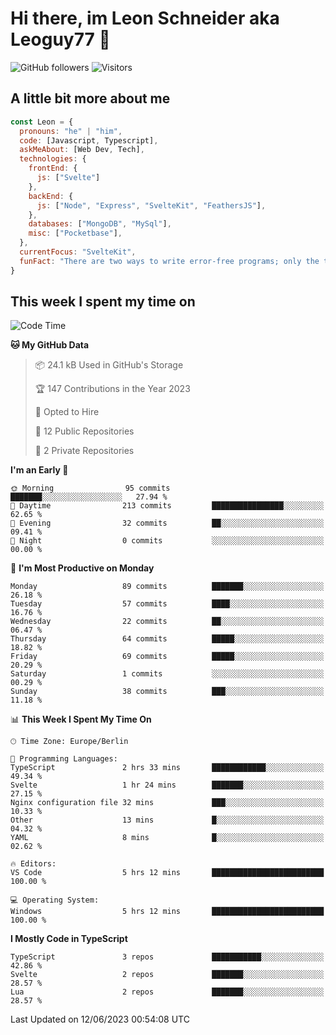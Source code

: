 # Hi there, im Leon Schneider aka Leoguy77 👋

![GitHub followers](https://img.shields.io/github/followers/leoguy77.svg?style=social&label=Followers) ![Visitors](https://visitor-badge.glitch.me/badge?page_id=leoguy77.leoguy77)

## A little bit more about me

```javascript
const Leon = {
  pronouns: "he" | "him",
  code: [Javascript, Typescript],
  askMeAbout: [Web Dev, Tech],
  technologies: {
    frontEnd: {
      js: ["Svelte"]
    },
    backEnd: {
      js: ["Node", "Express", "SvelteKit", "FeathersJS"],
    },
    databases: ["MongoDB", "MySql"],
    misc: ["Pocketbase"],
  },
  currentFocus: "SvelteKit",
  funFact: "There are two ways to write error-free programs; only the third one works"
}
```

## This week I spent my time on

<!--START_SECTION:waka-->
![Code Time](http://img.shields.io/badge/Code%20Time-55%20hrs%2020%20mins-blue)

**🐱 My GitHub Data** 

> 📦 24.1 kB Used in GitHub's Storage 
 > 
> 🏆 147 Contributions in the Year 2023
 > 
> 💼 Opted to Hire
 > 
> 📜 12 Public Repositories 
 > 
> 🔑 2 Private Repositories 
 > 
**I'm an Early 🐤** 

```text
🌞 Morning                95 commits          ███████░░░░░░░░░░░░░░░░░░   27.94 % 
🌆 Daytime                213 commits         ████████████████░░░░░░░░░   62.65 % 
🌃 Evening                32 commits          ██░░░░░░░░░░░░░░░░░░░░░░░   09.41 % 
🌙 Night                  0 commits           ░░░░░░░░░░░░░░░░░░░░░░░░░   00.00 % 
```
📅 **I'm Most Productive on Monday** 

```text
Monday                   89 commits          ███████░░░░░░░░░░░░░░░░░░   26.18 % 
Tuesday                  57 commits          ████░░░░░░░░░░░░░░░░░░░░░   16.76 % 
Wednesday                22 commits          ██░░░░░░░░░░░░░░░░░░░░░░░   06.47 % 
Thursday                 64 commits          █████░░░░░░░░░░░░░░░░░░░░   18.82 % 
Friday                   69 commits          █████░░░░░░░░░░░░░░░░░░░░   20.29 % 
Saturday                 1 commits           ░░░░░░░░░░░░░░░░░░░░░░░░░   00.29 % 
Sunday                   38 commits          ███░░░░░░░░░░░░░░░░░░░░░░   11.18 % 
```


📊 **This Week I Spent My Time On** 

```text
🕑︎ Time Zone: Europe/Berlin

💬 Programming Languages: 
TypeScript               2 hrs 33 mins       ████████████░░░░░░░░░░░░░   49.34 % 
Svelte                   1 hr 24 mins        ███████░░░░░░░░░░░░░░░░░░   27.15 % 
Nginx configuration file 32 mins             ███░░░░░░░░░░░░░░░░░░░░░░   10.33 % 
Other                    13 mins             █░░░░░░░░░░░░░░░░░░░░░░░░   04.32 % 
YAML                     8 mins              █░░░░░░░░░░░░░░░░░░░░░░░░   02.62 % 

🔥 Editors: 
VS Code                  5 hrs 12 mins       █████████████████████████   100.00 % 

💻 Operating System: 
Windows                  5 hrs 12 mins       █████████████████████████   100.00 % 
```

**I Mostly Code in TypeScript** 

```text
TypeScript               3 repos             ███████████░░░░░░░░░░░░░░   42.86 % 
Svelte                   2 repos             ███████░░░░░░░░░░░░░░░░░░   28.57 % 
Lua                      2 repos             ███████░░░░░░░░░░░░░░░░░░   28.57 % 
```




 Last Updated on 12/06/2023 00:54:08 UTC
<!--END_SECTION:waka-->
